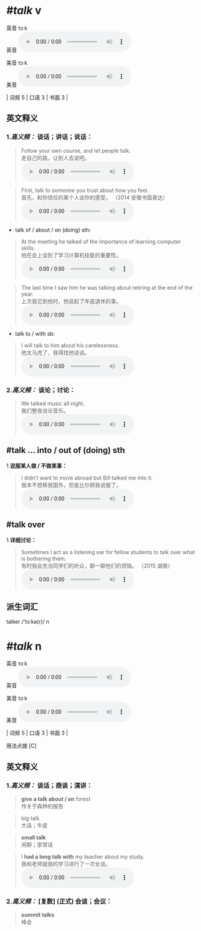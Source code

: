 # ***\#talk*** v
英音 tɔːk  
英音
<audio src="./media/talk-B.aac" controls="controls"></audio>

美音 tɔːk  
美音
<audio src="./media/talk.aac" controls="controls"></audio>



| 词频 5 | 口语 3 | 书面 3 |  

英文释义
---
### 1.*高义频：* **谈话；讲话；说话：**  

 > Follow your own course, and let people talk.   
 > 走自己的路，让别人去说吧。    
<audio src="./media/talk-1.aac" controls="controls"></audio>

 > First, talk to someone you trust about how you feel.  
 > 首先，和你信任的某个人谈你的感受。  （2014 安徽书面表达）  
<audio src="./media/First, talk to someone you trust_AAC.aac" controls="controls"></audio>

- talk of / about / on (doing) sth:

 > At the meeting he talked of the importance of learning computer skills.   
 > 他在会上谈到了学习计算机技能的重要性。    
<audio src="./media/talk-2.aac" controls="controls"></audio>

 > The last time I saw him he was talking about retiring at the end of the year.   
 > 上次我见到他时，他说起了年底退休的事。    
<audio src="./media/talk-3.aac" controls="controls"></audio>

- talk to / with sb:

 > I will talk to him about his carelessness.   
 > 他太马虎了，我得找他谈谈。    
<audio src="./media/talk-4.aac" controls="controls"></audio>

### 2.*高义频：* **谈论；讨论：**  

 > We talked music all night.  
 > 我们整夜谈论音乐。    
<audio src="./media/talk-5.aac" controls="controls"></audio>

## \#talk ... into / out of (doing) sth
1.**说服某人做 / 不做某事：**  

 > I didn’t want to move abroad but Bill talked me into it.  
 > 我本不想移居国外，但是比尔把我说服了。    
<audio src="./media/talk-6.aac" controls="controls"></audio>

## \#talk over
1.**详细讨论：**  

 > Sometimes I act as a listening ear for fellow students to talk over what is bothering them.  
 > 有时我会充当同学们的听众，聊一聊他们的烦恼。  （2015 湖南）  
<audio src="./media/P433 talk1.aac" controls="controls"></audio>


派生词汇
---
talker /'tɔːkə(r)/ n   

# ***\#talk*** n
英音 tɔːk  
英音
<audio src="./media/talk-B.aac" controls="controls"></audio>

美音 tɔːk  
美音
<audio src="./media/talk.aac" controls="controls"></audio>



| 词频 5 | 口语 3 | 书面 3 |  

用法点拨  [C]

英文释义
---
### 1.*高义频：* **谈话；商谈；演讲：**  

 > **give a talk about / on** forest   
 > 作关于森林的报告    

 > big talk   
 > 大话；牛皮    

 > **small talk**   
 > 闲聊；家常话    

 > I **had a long talk with** my teacher about my study.  
 > 我和老师就我的学习进行了一次长谈。    
<audio src="./media/talk-8.aac" controls="controls"></audio>

### 2.*高义频：* **[复数] (正式) 会谈；会议：**  

 > **summit talks**   
 > 峰会    


